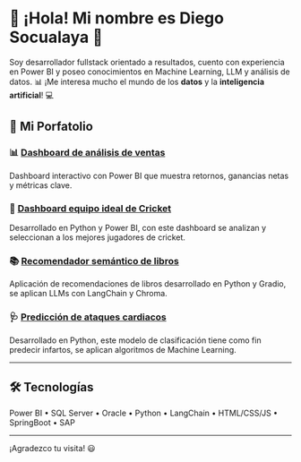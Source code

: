 # 👋 ¡Hola! Mi nombre es Diego Socualaya 👋

Soy desarrollador fullstack orientado a resultados, cuento con experiencia en Power BI y poseo conocimientos en Machine Learning, LLM y análisis de datos.
📊 ¡Me interesa mucho el mundo de los **datos** y la **inteligencia artificial**! 💻

## 🚀 Mi Porfatolio

### 📊 [Dashboard de análisis de ventas](https://github.com/diegosruiz18/Reporte-Ventas-TechSales) 
Dashboard interactivo con Power BI que muestra retornos, ganancias netas y métricas clave.

### 🏃 [Dashboard equipo ideal de Cricket](https://github.com/diegosruiz18/Caso-Equipo-Cricket)
Desarrollado en Python y Power BI, con este dashboard se analizan y seleccionan a los mejores jugadores de cricket.

### 📚 [Recomendador semántico de libros](https://github.com/diegosruiz18/Recomendador-Libros)
Aplicación de recomendaciones de libros desarrollado en Python y Gradio, se aplican LLMs con LangChain y Chroma.

### 🩺 [Predicción de ataques cardiacos](https://github.com/diegosruiz18/Prediccion-Infartos-ML)
Desarrollado en Python, este modelo de clasificación tiene como fin predecir infartos, se aplican algoritmos de Machine Learning.

---

## 🛠 Tecnologías
Power BI • SQL Server • Oracle • Python • LangChain • HTML/CSS/JS • SpringBoot • SAP

---

¡Agradezco tu visita! 😃
<!--
**diegosruiz18/diegosruiz18** is a ✨ _special_ ✨ repository because its `README.md` (this file) appears on your GitHub profile.

Here are some ideas to get you started:

- 🔭 I’m currently working on ...
- 🌱 I’m currently learning ...
- 👯 I’m looking to collaborate on ...
- 🤔 I’m looking for help with ...
- 💬 Ask me about ...
- 📫 How to reach me: ...
- 😄 Pronouns: ...
- ⚡ Fun fact: ...
-->
